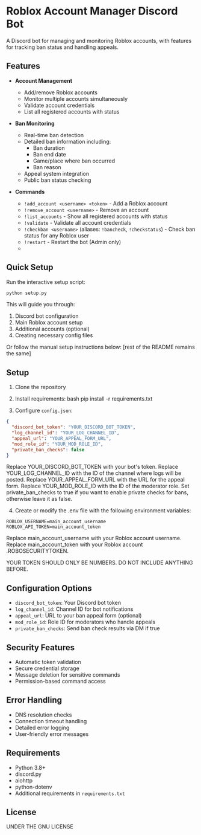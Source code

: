 # Roblox Account Manager Discord Bot

A Discord bot for managing and monitoring Roblox accounts, with features for tracking ban status and handling appeals.

## Features

- **Account Management**
  - Add/remove Roblox accounts
  - Monitor multiple accounts simultaneously
  - Validate account credentials
  - List all registered accounts with status

- **Ban Monitoring**
  - Real-time ban detection
  - Detailed ban information including:
    - Ban duration
    - Ban end date
    - Game/place where ban occurred
    - Ban reason
  - Appeal system integration
  - Public ban status checking

- **Commands**
  - `!add_account <username> <token>` - Add a Roblox account
  - `!remove_account <username>` - Remove an account
  - `!list_accounts` - Show all registered accounts with status
  - `!validate` - Validate all account credentials
  - `!checkban <username>` (aliases: `!bancheck`, `!checkstatus`) - Check ban status for any Roblox user
  - `!restart` - Restart the bot (Admin only)
  - 
## Quick Setup

Run the interactive setup script:
```bash
python setup.py
```

This will guide you through:
1. Discord bot configuration
2. Main Roblox account setup
3. Additional accounts (optional)
4. Creating necessary config files

Or follow the manual setup instructions below:
[rest of the README remains the same]

## Setup

1. Clone the repository
2. Install requirements:
       bash
        pip install -r requirements.txt

3. Configure `config.json`:


```json
{
  "discord_bot_token": "YOUR_DISCORD_BOT_TOKEN",
  "log_channel_id": "YOUR_LOG_CHANNEL_ID",
  "appeal_url": "YOUR_APPEAL_FORM_URL",
  "mod_role_id": "YOUR_MOD_ROLE_ID",
  "private_ban_checks": false
}

```
Replace YOUR_DISCORD_BOT_TOKEN with your bot's token.
Replace YOUR_LOG_CHANNEL_ID with the ID of the channel where logs will be posted.
Replace YOUR_APPEAL_FORM_URL with the URL for the appeal form.
Replace YOUR_MOD_ROLE_ID with the ID of the moderator role.
Set private_ban_checks to true if you want to enable private checks for bans, otherwise leave it as false.


4. Create or modify the .env file with the following environment variables:
```.env
ROBLOX_USERNAME=main_account_username
ROBLOX_API_TOKEN=main_account_token
```
Replace main_account_username with your Roblox account username.
Replace main_account_token with your Roblox account .ROBOSECURITYTOKEN.

YOUR TOKEN SHOULD ONLY BE NUMBERS. DO NOT INCLUDE ANYTHING BEFORE.

## Configuration Options

- `discord_bot_token`: Your Discord bot token
- `log_channel_id`: Channel ID for bot notifications
- `appeal_url`: URL to your ban appeal form (optional)
- `mod_role_id`: Role ID for moderators who handle appeals
- `private_ban_checks`: Send ban check results via DM if true

## Security Features

- Automatic token validation
- Secure credential storage
- Message deletion for sensitive commands
- Permission-based command access

## Error Handling

- DNS resolution checks
- Connection timeout handling
- Detailed error logging
- User-friendly error messages

## Requirements

- Python 3.8+
- discord.py
- aiohttp
- python-dotenv
- Additional requirements in `requirements.txt`

## License

UNDER THE GNU LICENSE
